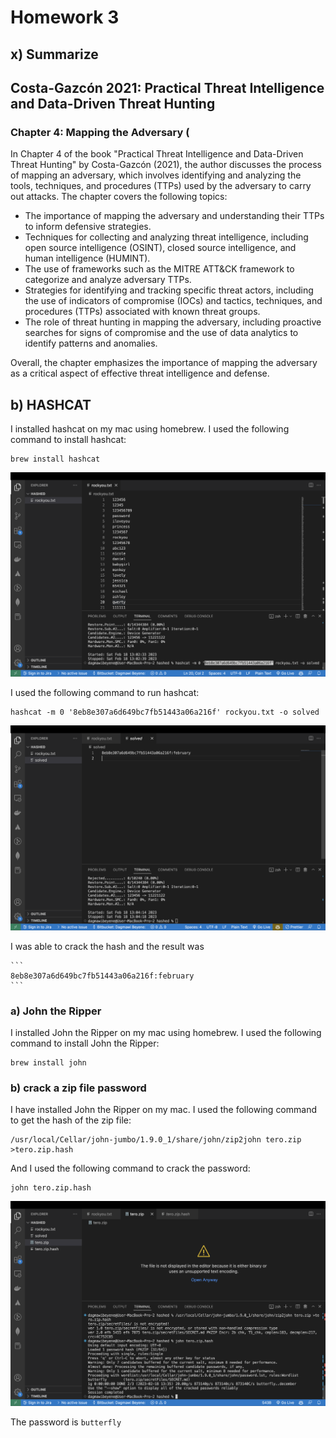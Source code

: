 # Homework 3

## x) Summarize

## Costa-Gazcón 2021: Practical Threat Intelligence and Data-Driven Threat Hunting

### Chapter 4: Mapping the Adversary (

In Chapter 4 of the book "Practical Threat Intelligence and Data-Driven Threat Hunting" by Costa-Gazcón (2021), the author discusses the process of mapping an adversary, which involves identifying and analyzing the tools, techniques, and procedures (TTPs) used by the adversary to carry out attacks. The chapter covers the following topics:

+ The importance of mapping the adversary and understanding their TTPs to inform defensive strategies.
+ Techniques for collecting and analyzing threat intelligence, including open source intelligence (OSINT), closed source intelligence, and human intelligence (HUMINT).
+ The use of frameworks such as the MITRE ATT&CK framework to categorize and analyze adversary TTPs.
+ Strategies for identifying and tracking specific threat actors, including the use of indicators of compromise (IOCs) and tactics, techniques, and procedures (TTPs) associated with known threat groups.
+ The role of threat hunting in mapping the adversary, including proactive searches for signs of compromise and the use of data analytics to identify patterns and anomalies.

Overall, the chapter emphasizes the importance of mapping the adversary as a critical aspect of effective threat intelligence and defense.

## b) HASHCAT

I installed hashcat on my mac using homebrew. I used the following command to install hashcat:

```
brew install hashcat
```
![Screenshot 1](screenshots/1.png)

I used the following command to run hashcat:


```
hashcat -m 0 '8eb8e307a6d649bc7fb51443a06a216f' rockyou.txt -o solved

```

![Screenshot 2](screenshots/2.png)

I was able to crack the hash and the result was 
    
    ```
    8eb8e307a6d649bc7fb51443a06a216f:february
    ```


### a) John the Ripper

I installed John the Ripper on my mac using homebrew. I used the following command to install John the Ripper:

```
brew install john
```
### b) crack a zip file password

I have installed John the Ripper on my mac. I used the following command to get the hash of the zip file:

```
/usr/local/Cellar/john-jumbo/1.9.0_1/share/john/zip2john tero.zip >tero.zip.hash 
```

And I used the following command to crack the password:

```
john tero.zip.hash
```

![Screenshot 3](screenshots/3.png)

The password is `butterfly`






